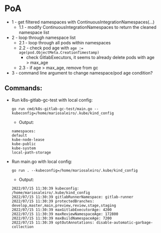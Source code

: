 # PoA

- 1 - get filtered namespaces with ContinuousIntegrationNamespaces(...)
    - 1.1 - modify ContinuousIntegrationNamespaces to return the cleaned namespace list
- 2 - loop through namespace list
    - 2.1 - loop through all pods within namespaces
    - 2.2 - check pod age with `age := age(pod.ObjectMeta.CreationTimestamp)`
        - check GitlabExecutors, it seems to already delete pods with age > max_age 
    - 2.3 - if age > max_age, remove from gc
- 3 - command line argument to change namespace/pod age condition?

## Commands:

- Run k8s-gitlab-gc-test with local config:

    `go run cmd/k8s-gitlab-gc-test/main.go --kubeconfig=/home/mariosaleiro/.kube/kind_config`
    - Output:
    ```
    namespaces:
    default
    kube-node-lease
    kube-public
    kube-system
    local-path-storage
    ```
- Run main.go with local config:

    `go run . --kubeconfig=/home/mariosaleiro/.kube/kind_config`
    - Output:
    ```
    2022/07/15 11:30:39 kubeconfig: /home/mariosaleiro/.kube/kind_config
    2022/07/15 11:30:39 gitlabRunnerNamespace: gitlab-runner
    2022/07/15 11:30:39 protectedBranches: develop,master,main,preview,review,stage,staging
    2022/07/15 11:30:39 maxGitlabExecutorAge: 4200
    2022/07/15 11:30:39 maxReviewNamespaceAge: 172800
    2022/07/15 11:30:39 maxBuildNamespaceAge: 7200
    2022/07/15 11:30:39 optOutAnnotations: disable-automatic-garbage-collection
    ```